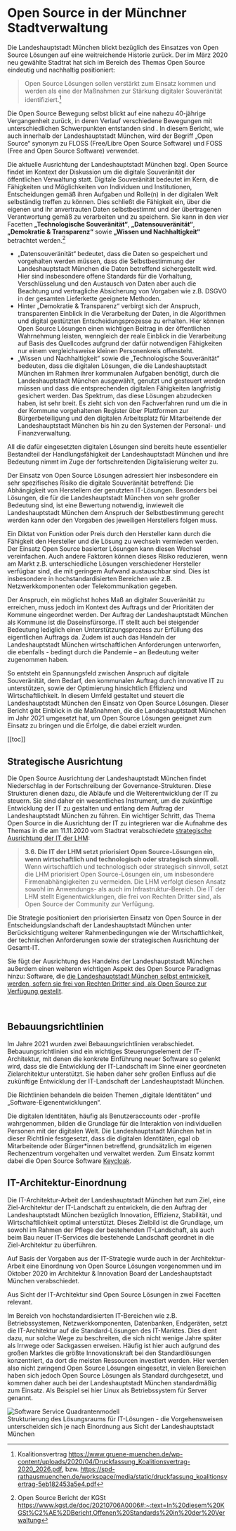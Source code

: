 # Open Source in der Münchner Stadtverwaltung
Die Landeshauptstadt München blickt bezüglich des Einsatzes von Open Source Lösungen auf eine weitreichende Historie zurück. Der im März 2020 neu gewählte Stadtrat hat sich im Bereich des Themas Open Source eindeutig und nachhaltig positioniert: 


> Open Source Lösungen sollen verstärkt zum Einsatz kommen und werden als eine der Maßnahmen zur Stärkung digitaler Souveränität identifiziert.[^koalitionsvertrag_2020]


Die Open Source Bewegung selbst blickt auf eine nahezu 40-jährige Vergangenheit zurück, in deren Verlauf verschiedene Bewegungen mit unterschiedlichen Schwerpunkten entstanden sind  . In diesem Bericht, wie auch innerhalb der Landeshauptstadt München, wird der Begriff „Open Source“ synonym zu FLOSS (Free/Libre Open Source Software) und FOSS (Free and Open Source Software) verwendet.

Die aktuelle Ausrichtung der Landeshauptstadt München bzgl. Open Source findet im Kontext der Diskussion um die digitale Souveränität der öffentlichen Verwaltung statt. Digitale Souveränität bedeutet im Kern, die Fähigkeiten und Möglichkeiten von Individuen und Institutionen, Entscheidungen gemäß ihren Aufgaben und Rolle(n) in der digitalen Welt selbständig treffen zu können. Dies schließt die Fähigkeit ein, über die eigenen und ihr anvertrauten Daten selbstbestimmt und der übertragenen Verantwortung gemäß zu verarbeiten und zu speichern. Sie kann in den vier Facetten __„Technologische Souveränität“__, __„Datensouveränität“__, __„Demokratie & Transparenz“__ sowie __„Wissen und Nachhaltigkeit“__ betrachtet werden.[^kgst_2020]

* „Datensouveränität“ bedeutet, dass die Daten so gespeichert und vorgehalten werden müssen, dass die Selbstbestimmung der Landeshauptstadt München die Daten betreffend sichergestellt wird. Hier sind insbesondere offene Standards für die Vorhaltung, Verschlüsselung und den Austausch von Daten aber auch die Beachtung und vertragliche Absicherung von Vorgaben wie z.B. DSGVO in der gesamten Lieferkette geeignete Methoden.
* Hinter „Demokratie & Transparenz“ verbirgt sich der Anspruch, transparenten Einblick in die Verarbeitung der Daten, in die Algorithmen und digital gestützten Entscheidungsprozesse zu erhalten. Hier können Open Source Lösungen einen wichtigen Beitrag in der öffentlichen Wahrnehmung leisten, wenngleich der reale Einblick in die Verarbeitung auf Basis des Quellcodes aufgrund der dafür notwendigen Fähigkeiten nur einem vergleichsweise kleinen Personenkreis offensteht.
* „Wissen und Nachhaltigkeit“ sowie die „Technologische Souveränität“ bedeuten, dass die digitalen Lösungen, die die Landeshauptstadt München im Rahmen ihrer kommunalen Aufgaben benötigt, durch die Landeshauptstadt München ausgewählt, genutzt und gesteuert werden müssen und dass die entsprechenden digitalen Fähigkeiten langfristig gesichert werden.
Das Spektrum, das diese Lösungen abzudecken haben, ist sehr breit. Es zieht sich von den Fachverfahren rund um die in der Kommune vorgehaltenen Register über Plattformen zur 
Bürgerbeteiligung und den digitalen Arbeitsplatz für Mitarbeitende der Landeshauptstadt München bis hin zu den Systemen der Personal- und Finanzverwaltung. 

All die dafür eingesetzten digitalen Lösungen sind bereits heute essentieller Bestandteil der Handlungsfähigkeit der Landeshauptstadt München und ihre Bedeutung nimmt im Zuge der fortschreitenden Digitalisierung weiter zu.
 
Der Einsatz von Open Source Lösungen adressiert hier insbesondere ein sehr spezifisches Risiko die digitale Souveränität betreffend: Die Abhängigkeit von Herstellern der genutzten IT-Lösungen. Besonders bei Lösungen, die für die Landeshauptstadt München von sehr großer Bedeutung sind, ist eine Bewertung notwendig, inwieweit die Landeshauptstadt München dem Anspruch der Selbstbestimmung gerecht werden kann oder den Vorgaben des jeweiligen Herstellers folgen muss. 

Ein Diktat von Funktion oder Preis durch den Hersteller kann durch die Fähigkeit den Hersteller und die Lösung zu wechseln vermieden werden. Der Einsatz Open Source basierter Lösungen kann diesen Wechsel vereinfachen. Auch andere Faktoren können dieses Risiko reduzieren, wenn am Markt z.B. unterschiedliche Lösungen verschiedener Hersteller verfügbar sind, die mit geringem Aufwand austauschbar sind. Dies ist insbesondere in hochstandardisierten Bereichen wie z.B. Netzwerkkomponenten oder Telekommunikation gegeben.

Der Anspruch, ein möglichst hohes Maß an digitaler Souveränität zu erreichen, muss jedoch im Kontext des Auftrags und der Prioritäten der Kommune eingeordnet werden. Der Auftrag der Landeshauptstadt München als Kommune ist die Daseinsfürsorge. IT stellt auch bei steigender Bedeutung lediglich einen Unterstützungsprozess zur Erfüllung des eigentlichen Auftrags da. Zudem ist auch das Handeln der Landeshauptstadt München wirtschaftlichen Anforderungen unterworfen, die ebenfalls - bedingt durch die Pandemie – an Bedeutung weiter zugenommen haben.

So entsteht ein Spannungsfeld zwischen Anspruch auf digitale Souveränität, dem Bedarf, den kommunalen Auftrag durch innovative IT zu unterstützen, sowie der Optimierung hinsichtlich Effizienz und Wirtschaftlichkeit. In diesem Umfeld gestaltet und steuert die Landeshauptstadt München den Einsatz von Open Source Lösungen. Dieser Bericht gibt Einblick in die Maßnahmen, die die Landeshauptstadt München im Jahr 2021 umgesetzt hat, um Open Source Lösungen geeignet zum Einsatz zu bringen und die Erfolge, die dabei erzielt wurden.

[[toc]]

## Strategische Ausrichtung

Die Open Source Ausrichtung der Landeshauptstadt München findet Niederschlag in der Fortschreibung der Governance-Strukturen. Diese Strukturen dienen dazu, die Abläufe und die Weiterentwicklung der IT zu steuern. Sie sind daher ein wesentliches Instrument, um die zukünftige Entwicklung der IT zu gestalten und entlang dem Auftrag der Landeshauptstadt München zu führen. Ein wichtiger Schritt, das Thema Open Source in die Ausrichtung der IT zu integrieren war die Aufnahme des Themas in die am 11.11.2020 vom Stadtrat verabschiedete [strategische Ausrichtung der IT der LHM](https://www.muenchen-transparent.de/dokumente/6229564):

> __3.6. Die IT der LHM setzt priorisiert Open Source-Lösungen ein, wenn wirtschaftlich und technologisch oder strategisch sinnvoll.__
> Wenn wirtschaftlich und technologisch oder strategisch sinnvoll, setzt die LHM priorisiert Open Source-Lösungen ein, um insbesondere Firmenabhängigkeiten zu vermeiden.
Die LHM verfolgt diesen Ansatz sowohl im Anwendungs- als auch im Infrastruktur-Bereich.
Die IT der LHM stellt Eigenentwicklungen, die frei von Rechten Dritter sind, als Open Source der Community zur Verfügung.


Die Strategie positioniert den priorisierten Einsatz von Open Source in der Entscheidungslandschaft der Landeshauptstadt München unter Berücksichtigung weiterer Rahmenbedingungen wie der Wirtschaftlichkeit, der technischen Anforderungen sowie der strategischen Ausrichtung der Gesamt-IT.

Sie fügt der Ausrichtung des Handelns der Landeshauptstadt München außerdem einen weiteren wichtigen Aspekt des Open Source Paradigmas hinzu: Software, die [die Landeshauptstadt München selbst entwickelt, werden, sofern sie frei von Rechten Dritter sind, als Open Source zur Verfügung gestellt](publish). 

 
## Bebauungsrichtlinien

Im Jahre 2021 wurden zwei Bebauungsrichtlinien verabschiedet. Bebauungsrichtlinien sind ein wichtiges Steuerungselement der IT-Architektur, mit denen die konkrete Einführung neuer Software so gelenkt wird, dass sie die Entwicklung der IT-Landschaft im Sinne einer geordneten Zielarchitektur unterstützt. Sie haben daher sehr großen Einfluss auf die zukünftige Entwicklung der IT-Landschaft der Landeshauptstadt München.

Die Richtlinien behandeln die beiden Themen „digitale Identitäten“ und „Software-Eigenentwicklungen“.

Die digitalen Identitäten, häufig als Benutzeraccounts oder -profile wahrgenommen, bilden die Grundlage für die Interaktion von individuellen Personen mit der digitalen Welt. Die Landeshauptstadt München hat in dieser Richtlinie festgesetzt, dass die digitalen Identitäten, egal ob Mitarbeitende oder Bürger*innen betreffend, grundsätzlich im eigenen Rechenzentrum vorgehalten und verwaltet werden. Zum Einsatz kommt dabei die Open Source Software [Keycloak](software/keycloak).


## IT-Architektur-Einordnung

Die IT-Architektur-Arbeit der Landeshauptstadt München hat zum Ziel, eine Ziel-Architektur der IT-Landschaft zu entwickeln, die den Auftrag der Landeshauptstadt München bezüglich Innovation, Effizienz, Stabilität, und Wirtschaftlichkeit optimal unterstützt. Dieses Zielbild ist die Grundlage, um sowohl im Rahmen der Pflege der bestehenden IT-Landschaft, als auch beim Bau neuer IT-Services die bestehende Landschaft geordnet in die Ziel-Architektur zu überführen.

Auf Basis der Vorgaben aus der IT-Strategie wurde auch in der Architektur-Arbeit eine Einordnung von Open Source Lösungen vorgenommen und im Oktober 2020 im Architektur & Innovation Board der Landeshauptstadt München verabschiedet. 

Aus Sicht der IT-Architektur sind Open Source Lösungen in zwei Facetten relevant. 

Im Bereich von hochstandardisierten IT-Bereichen wie z.B. Betriebssystemen, Netzwerkkomponenten, Datenbanken, Endgeräten, setzt die IT-Architektur auf die Standard-Lösungen des IT-Marktes. Dies dient dazu, nur solche Wege zu beschreiten, die sich nicht wenige Jahre später als Irrwege oder Sackgassen erweisen. Häufig ist hier auch aufgrund des großen Marktes die größte Innovationskraft bei den Standardlösungen konzentriert, da dort die meisten Ressourcen investiert werden. Hier werden also nicht zwingend Open Source Lösungen eingesetzt, in vielen Bereichen haben sich jedoch Open Source Lösungen als Standard durchgesetzt, und kommen daher auch bei der Landeshauptstadt München standardmäßig zum Einsatz. Als Beispiel sei hier Linux als Betriebssystem für Server genannt.

![Software Service Quadrantenmodell](/SoftwareServiceQuadrantenmodell.png)  
Strukturierung des Lösungsraums für IT-Lösungen - die Vorgehensweisen unterscheiden sich je nach Einordnung aus Sicht der Landeshauptstadt München


[^koalitionsvertrag_2020]: Koalitionsvertrag https://www.gruene-muenchen.de/wp-content/uploads/2020/04/Druckfassung_Koalitionsvertrag-2020_2026.pdf, bzw. https://spd-rathausmuenchen.de/workspace/media/static/druckfassung_koalitionsvertrag-5eb182453a5e4.pdf
[^kgst_2020]: Open Source Bericht der KGSt https://www.kgst.de/doc/20210706A0006#:~:text=In%20diesem%20KGSt%C2%AE%2DBericht,Offenen%20Standards%20in%20der%20Verwaltung
